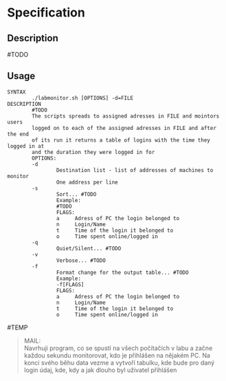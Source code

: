 # Specification
## Description  
\#TODO  

## Usage  
```console
SYNTAX
        ./labmonitor.sh [OPTIONS] -d=FILE
DESCRIPTION
        #TODO
        The scripts spreads to assigned adresses in FILE and mointors users
        logged on to each of the assigned adresses in FILE and after the end
        of its run it returns a table of logins with the time they logged in at
        and the duration they were logged in for
        OPTIONS:
        -d
                Destination list - list of addresses of machines to monitor
                One address per line
        -s
                Sort... #TODO
                Example:
                #TODO
                FLAGS:
                a     Adress of PC the login belonged to
                n     Login/Name
                t     Time of the login it belonged to
                o     Time spent online/logged in
        -q
                Quiet/Silent... #TODO
        -v
                Verbose... #TODO
        -f
                Format change for the output table... #TODO
                Example:
                -f[FLAGS]
                FLAGS:
                a     Adress of PC the login belonged to
                n     Login/Name
                t     Time of the login it belonged to
                o     Time spent online/logged in
```

\#TEMP
> MAIL:  
> Navrhuji program, co se spustí na všech počítačích v labu a začne každou
> sekundu monitorovat, kdo je přihlášen na nějakém PC. Na konci svého běhu
> data vezme a vytvoří tabulku, kde bude pro daný login údaj, kde, kdy a
> jak dlouho byl uživatel přihlášen
